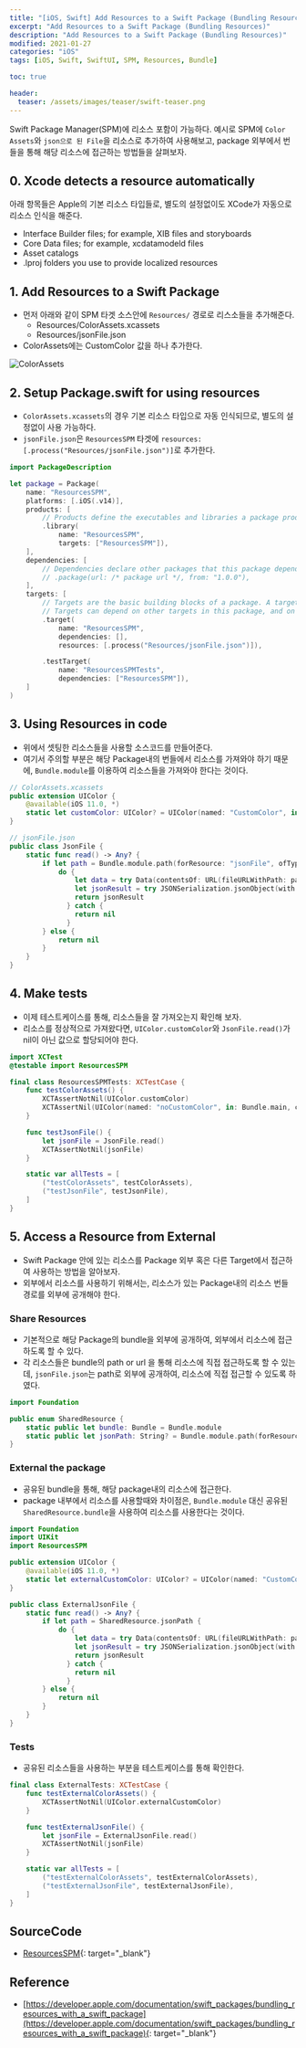 ```yaml
---
title: "[iOS, Swift] Add Resources to a Swift Package (Bundling Resources)"
excerpt: "Add Resources to a Swift Package (Bundling Resources)"
description: "Add Resources to a Swift Package (Bundling Resources)"
modified: 2021-01-27
categories: "iOS"
tags: [iOS, Swift, SwiftUI, SPM, Resources, Bundle]

toc: true

header:
  teaser: /assets/images/teaser/swift-teaser.png
---
```


Swift Package Manager(SPM)에 리소스 포함이 가능하다.
예시로 SPM에 `Color Assets`와 `json으로 된 File`을 리소스로 추가하여 사용해보고, package 외부에서 번들을 통해 해당 리소스에 접근하는 방법들을 살펴보자.

## 0. Xcode detects a resource automatically
아래 항목들은 Apple의 기본 리소스 타입들로, 별도의 설정없이도 XCode가 자동으로 리소스 인식을 해준다.
- Interface Builder files; for example, XIB files and storyboards
- Core Data files; for example, xcdatamodeld files
- Asset catalogs
- .lproj folders you use to provide localized resources

## 1. Add Resources to a Swift Package

- 먼저 아래와 같이 SPM 타겟 소스안에 `Resources/` 경로로 리스소들을 추가해준다.
  - Resources/ColorAssets.xcassets
  - Resources/jsonFile.json
- ColorAssets에는 CustomColor 값을 하나 추가한다.

![ColorAssets](/assets/images/post/ios/spm/spm_resources.png)

## 2. Setup Package.swift for using resources
- `ColorAssets.xcassets`의 경우 기본 리소스 타입으로 자동 인식되므로, 별도의 설정없이 사용 가능하다.
- `jsonFile.json`은 `ResourcesSPM` 타겟에 `resources: [.process("Resources/jsonFile.json")]`로 추가한다.

```swift
import PackageDescription

let package = Package(
    name: "ResourcesSPM",
    platforms: [.iOS(.v14)],
    products: [
        // Products define the executables and libraries a package produces, and make them visible to other packages.
        .library(
            name: "ResourcesSPM",
            targets: ["ResourcesSPM"]),
    ],
    dependencies: [
        // Dependencies declare other packages that this package depends on.
        // .package(url: /* package url */, from: "1.0.0"),
    ],
    targets: [
        // Targets are the basic building blocks of a package. A target can define a module or a test suite.
        // Targets can depend on other targets in this package, and on products in packages this package depends on.
        .target(
            name: "ResourcesSPM",
            dependencies: [],
            resources: [.process("Resources/jsonFile.json")]),

        .testTarget(
            name: "ResourcesSPMTests",
            dependencies: ["ResourcesSPM"]),
    ]
)
```

## 3. Using Resources in code
- 위에서 셋팅한 리소스들을 사용할 소스코드를 만들어준다.
- 여기서 주의할 부분은 해당 Package내의 번들에서 리소스를 가져와야 하기 때문에, `Bundle.module`를 이용하여 리소스들을 가져와야 한다는 것이다.

```swift
// ColorAssets.xcassets
public extension UIColor {
    @available(iOS 11.0, *)
    static let customColor: UIColor? = UIColor(named: "CustomColor", in: Bundle.module, compatibleWith: nil)
}

// jsonFile.json
public class JsonFile {
    static func read() -> Any? {
        if let path = Bundle.module.path(forResource: "jsonFile", ofType: "json") {
            do {
                let data = try Data(contentsOf: URL(fileURLWithPath: path), options: [])
                let jsonResult = try JSONSerialization.jsonObject(with: data, options: [])
                return jsonResult
              } catch {
                return nil
              }
        } else {
            return nil
        }
    }
}
```

## 4. Make tests
- 이제 테스트케이스를 통해, 리소스들을 잘 가져오는지 확인해 보자.
- 리소스를 정상적으로 가져왔다면, `UIColor.customColor`와 `JsonFile.read()`가 nil이 아닌 값으로 할당되어야 한다.

```swift
import XCTest
@testable import ResourcesSPM

final class ResourcesSPMTests: XCTestCase {
    func testColorAssets() {
        XCTAssertNotNil(UIColor.customColor)
        XCTAssertNil(UIColor(named: "noCustomColor", in: Bundle.main, compatibleWith: nil))
    }

    func testJsonFile() {
        let jsonFile = JsonFile.read()
        XCTAssertNotNil(jsonFile)
    }

    static var allTests = [
        ("testColorAssets", testColorAssets),
        ("testJsonFile", testJsonFile),
    ]
}
```

## 5. Access a Resource from External
- Swift Package 안에 있는 리소스를 Package 외부 혹은 다른 Target에서 접근하여 사용하는 방법을 알아보자.
- 외부에서 리소스를 사용하기 위해서는, 리소스가 있는 Package내의 리소스 번들 경로를 외부에 공개해야 한다.

### Share Resources
- 기본적으로 해당 Package의 bundle을 외부에 공개하여, 외부에서 리소스에 접근하도록 할 수 있다.
- 각 리소스들은 bundle의 path or url 을 통해 리소스에 직접 접근하도록 할 수 있는데, `jsonFile.json`는 path로 외부에 공개하여, 리소스에 직접 접근할 수 있도록 하였다.

```swift
import Foundation

public enum SharedResource {
    static public let bundle: Bundle = Bundle.module
    static public let jsonPath: String? = Bundle.module.path(forResource: "jsonFile", ofType: "json")
}

```

### External the package
- 공유된 bundle을 통해, 해당 package내의 리소스에 접근한다.
- package 내부에서 리소스를 사용할때와 차이점은, `Bundle.module` 대신 공유된 `SharedResource.bundle`을 사용하여 리소스를 사용한다는 것이다.

```swift
import Foundation
import UIKit
import ResourcesSPM

public extension UIColor {
    @available(iOS 11.0, *)
    static let externalCustomColor: UIColor? = UIColor(named: "CustomColor", in: SharedResource.bundle, compatibleWith: nil)
}

public class ExternalJsonFile {
    static func read() -> Any? {
        if let path = SharedResource.jsonPath {
            do {
                let data = try Data(contentsOf: URL(fileURLWithPath: path), options: [])
                let jsonResult = try JSONSerialization.jsonObject(with: data, options: [])
                return jsonResult
              } catch {
                return nil
              }
        } else {
            return nil
        }
    }
}
```

### Tests
- 공유된 리소스들을 사용하는 부분을 테스트케이스를 통해 확인한다.

```swift
final class ExternalTests: XCTestCase {
    func testExternalColorAssets() {
        XCTAssertNotNil(UIColor.externalCustomColor)
    }

    func testExternalJsonFile() {
        let jsonFile = ExternalJsonFile.read()
        XCTAssertNotNil(jsonFile)
    }

    static var allTests = [
        ("testExternalColorAssets", testExternalColorAssets),
        ("testExternalJsonFile", testExternalJsonFile),
    ]
}
```

## SourceCode
- [ResourcesSPM](https://github.com/tigi44/ResourcesSPM){: target="_blank"}

## Reference
- [https://developer.apple.com/documentation/swift_packages/bundling_resources_with_a_swift_package](https://developer.apple.com/documentation/swift_packages/bundling_resources_with_a_swift_package){: target="_blank"}

